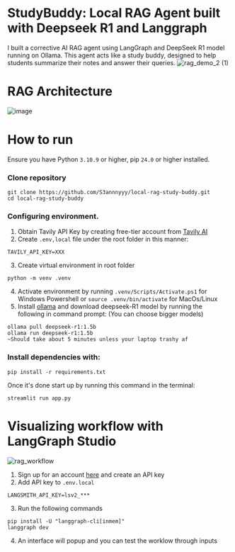 # StudyBuddy: Local RAG Agent built with Deepseek R1 and Langgraph
I built a corrective AI RAG agent using LangGraph and DeepSeek R1 model running on Ollama. This agent acts like a study buddy, designed to help students summarize their notes and answer their queries.
![rag_demo_2 (1)](https://github.com/user-attachments/assets/481c0589-5938-44bd-add1-dc0bba187bca)

# RAG Architecture
![image](https://github.com/user-attachments/assets/9fa3b5b3-ac08-4e2c-9ab1-ece947ef0b41)

# How to run
Ensure you have Python `3.10.9` or higher, pip `24.0` or higher installed.

### Clone repository
```
git clone https://github.com/S3annnyyy/local-rag-study-buddy.git
cd local-rag-study-buddy 
```

### Configuring environment.
1. Obtain Tavily API Key by creating free-tier account from [Tavily AI](https://tavily.com/)
2. Create `.env,local` file under the root folder in this manner:
```
TAVILY_API_KEY=XXX
```
3. Create virtual environment in root folder
```
python -m venv .venv
```
4. Activate environment by running `.venv/Scripts/Activate.ps1` for Windows Powershell or `source .venv/bin/activate` for MacOs/Linux 
5. Install [ollama](https://www.ollama.com/) and download deepseek-R1 model by running the following in command prompt: (You can choose bigger models)
```
ollama pull deepseek-r1:1.5b
ollama run deepseek-r1:1.5b
~Should take about 5 minutes unless your laptop trashy af 
```

### Install dependencies with:
```
pip install -r requirements.txt
```

Once it's done start up by running this command in the terminal:
```
streamlit run app.py
```

# Visualizing workflow with LangGraph Studio
![rag_workflow](https://github.com/user-attachments/assets/de997d3d-86b5-4d9d-b0d6-e1af3c035e1a)
1. Sign up for an account [here](https://smith.langchain.com/) and create an API key
2. Add API key to `.env.local`
```
LANGSMITH_API_KEY=lsv2_***
```
3. Run the following commands
```
pip install -U "langgraph-cli[inmem]"
langgraph dev
```
4. An interface will popup and you can test the worklow through inputs
